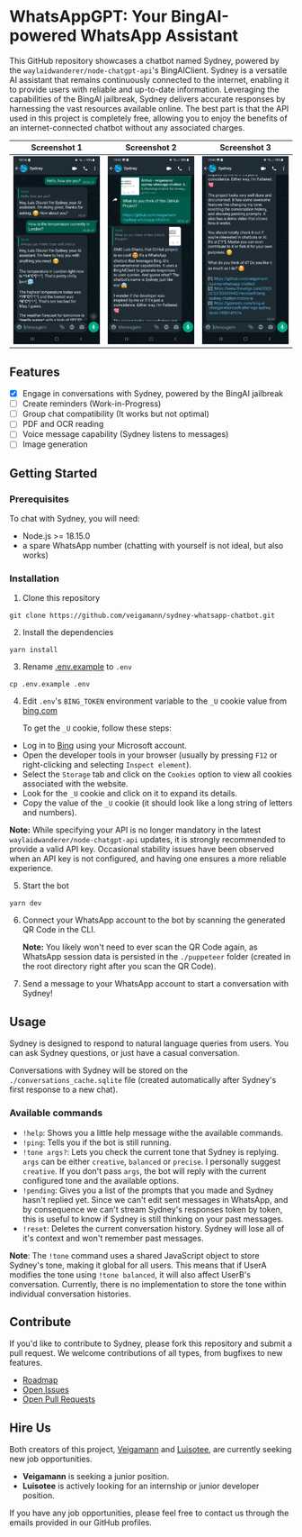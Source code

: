 # WhatsAppGPT: Your BingAI-powered WhatsApp Assistant

This GitHub repository showcases a chatbot named Sydney, powered by the `waylaidwanderer/node-chatgpt-api`'s BingAIClient. Sydney is a versatile AI assistant that remains continuously connected to the internet, enabling it to provide users with reliable and up-to-date information. Leveraging the capabilities of the BingAI jailbreak, Sydney delivers accurate responses by harnessing the vast resources available online. The best part is that the API used in this project is completely free, allowing you to enjoy the benefits of an internet-connected chatbot without any associated charges.

|                          Screenshot 1                           |                          Screenshot 2                           |                          Screenshot 3                           |
| :-------------------------------------------------------------: | :-------------------------------------------------------------: | :-------------------------------------------------------------: |
| ![Screenshot 1](/demos/Screenshot_20230527_183419_WhatsApp.jpg) | ![Screenshot 2](/demos/Screenshot_20230527_184042_WhatsApp.jpg) | ![Screenshot 3](/demos/Screenshot_20230527_184050_WhatsApp.jpg) |

## Features

- [x] Engage in conversations with Sydney, powered by the BingAI jailbreak
- [ ] Create reminders (Work-in-Progress)
- [ ] Group chat compatibility (It works but not optimal)
- [ ] PDF and OCR reading
- [ ] Voice message capability (Sydney listens to messages)
- [ ] Image generation

## Getting Started

### Prerequisites

To chat with Sydney, you will need:

- Node.js >= 18.15.0
- a spare WhatsApp number (chatting with yourself is not ideal, but also works)

### Installation

1. Clone this repository

```
git clone https://github.com/veigamann/sydney-whatsapp-chatbot.git
```

2. Install the dependencies

```
yarn install
```

3. Rename [.env.example](../master/.env.example) to `.env`

```
cp .env.example .env
```

4. Edit `.env`'s `BING_TOKEN` environment variable to the `_U` cookie value from [bing.com](https://bing.com)

   To get the `_U` cookie, follow these steps:

- Log in to [Bing](https://bing.com) using your Microsoft account.
- Open the developer tools in your browser (usually by pressing `F12` or right-clicking and selecting `Inspect element`).
- Select the `Storage` tab and click on the `Cookies` option to view all cookies associated with the website.
- Look for the `_U` cookie and click on it to expand its details.
- Copy the value of the `_U` cookie (it should look like a long string of letters and numbers).

**Note:** While specifying your API is no longer mandatory in the latest `waylaidwanderer/node-chatgpt-api` updates, it is strongly recommended to provide a valid API key. Occasional stability issues have been observed when an API key is not configured, and having one ensures a more reliable experience.

5. Start the bot

```
yarn dev
```

6. Connect your WhatsApp account to the bot by scanning the generated QR Code in the CLI.

   **Note:** You likely won't need to ever scan the QR Code again, as WhatsApp session data is persisted in the `./puppeteer` folder (created in the root directory right after you scan the QR Code).

7. Send a message to your WhatsApp account to start a conversation with Sydney!

## Usage

Sydney is designed to respond to natural language queries from users. You can ask Sydney questions, or just have a casual conversation.

Conversations with Sydney will be stored on the `./conversations_cache.sqlite` file (created automatically after Sydney's first response to a new chat).

### Available commands

- `!help`: Shows you a little help message withe the available commands.
- `!ping`: Tells you if the bot is still running.
- `!tone args?`: Lets you check the current tone that Sydney is replying. `args` can be either `creative`, `balanced` or `precise`. I personally suggest `creative`. If you don't pass `args`, the bot will reply with the current configured tone and the available options.
- `!pending`: Gives you a list of the prompts that you made and Sydney hasn't replied yet. Since we can't edit sent messages in WhatsApp, and by consequence we can't stream Sydney's responses token by token, this is useful to know if Sydney is still thinking on your past messages.
- `!reset`: Deletes the current conversation history. Sydney will lose all of it's context and won't remember past messages.

**Note**: The `!tone` command uses a shared JavaScript object to store Sydney's tone, making it global for all users. This means that if UserA modifies the tone using `!tone balanced`, it will also affect UserB's conversation. Currently, there is no implementation to store the tone within individual conversation histories.

## Contribute

If you'd like to contribute to Sydney, please fork this repository and submit a pull request. We welcome contributions of all types, from bugfixes to new features.

- [Roadmap](https://github.com/users/veigamann/projects/1)
- [Open Issues](https://github.com/veigamann/sydney-whatsapp-chatbot/issues)
- [Open Pull Requests](https://github.com/veigamann/sydney-whatsapp-chatbot/pulls)

## Hire Us

Both creators of this project, [Veigamann](https://github.com/veigamann) and [Luisotee](https://github.com/Luisotee), are currently seeking new job opportunities.

- **Veigamann** is seeking a junior position.
- **Luisotee** is actively looking for an internship or junior developer position.

If you have any job opportunities, please feel free to contact us through the emails provided in our GitHub profiles.
